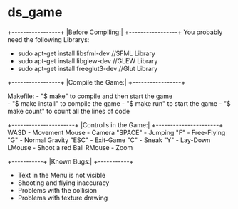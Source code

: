 ds_game
=======
+-----------------+
|Before Compiling:|
+-----------------+
You probably need the following Librarys:

- sudo apt-get install libsfml-dev //SFML Library
- sudo apt-get install libglew-dev //GLEW Library
- sudo apt-get install freeglut3-dev //Glut Library

+-----------------+
|Compile the Game:|
+-----------------+

Makefile:
	- "$ make" to compile and then start the game	
	- "$ make install" to compile the game
	- "$ make run" to start the game
	- "$ make count" to count all the lines of code


+----------------------+
|Controlls in the Game:|
+----------------------+
WASD		-	Movement
Mouse		-	Camera
"SPACE" 	-	Jumping
"F"		- 	Free-Flying
"G"		-	Normal Gravity
"ESC"		- 	Exit-Game
"C"		-	Sneak
"Y"		-	Lay-Down
LMouse 	- 	Shoot a red Ball
RMouse	-	Zoom


+-----------+
|Known Bugs:|
+-----------+

- Text in the Menu is not visible
- Shooting and flying inaccuracy 
- Problems with the collision
- Problems with texture drawing
